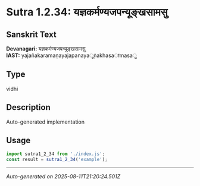 # Sutra 1.2.34: यज्ञकर्मण्यजपन्यूङ्खसामसु

## Sanskrit Text
**Devanagari:** यज्ञकर्मण्यजपन्यूङ्खसामसु  
**IAST:** yajañakaramaṇayajapanayaूṅakhasaाmasaु

## Type
vidhi

## Description
Auto-generated implementation

## Usage
```javascript
import sutra1_2_34 from './index.js';
const result = sutra1_2_34('example');
```

---
*Auto-generated on 2025-08-11T21:20:24.501Z*
